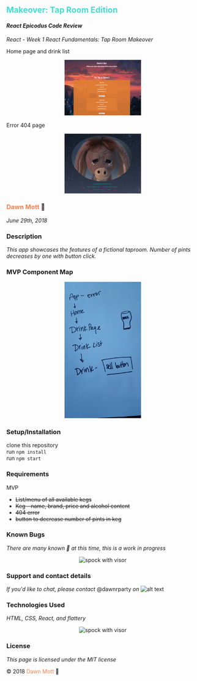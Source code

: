 <!-- Twitter icon from https://github.com/carlsednaoui/gitsocial -->
[1.1]: http://i.imgur.com/tXSoThF.png (twitter icon with padding)
## <span style="color: turquoise">Makeover: Tap Room Edition</span>

#### _React Epicodus Code Review_
_React - Week 1 React Fundamentals: Tap Room Makeover_

Home page and drink list
<div style="text-align:center"><img src="src/assets/tap.jpg.png" alt="screen shot of site" width="200"></div>

Error 404 page
<div style="text-align:center"><img src="src/assets/donkey-page.png" alt="screen shot of site" width="200"></div>



### <span style="color: coral">Dawn Mott</span> :sunrise_over_mountains:
_June 29th, 2018_

### Description
_This app showcases the features of a fictional taproom. Number of pints decreases by one with button click.<br>_

### MVP Component Map
<div style="text-align:center"><img src="src/assets/component-map.jpg" alt="sketch of component map" width="200"></div>


### Setup/Installation
clone this repository
<br>
run `npm install`
<br>
run `npm start`

### Requirements
MVP
* ~~List/menu of all available kegs~~
* ~~Keg - name, brand, price and alcohol content~~
* ~~404 error~~
* ~~button to decrease number of pints in keg~~

### Known Bugs

_There are many known :bug: at this time, this is a work in progress_
<div style="text-align:center"><img src="src/assets/SS.png" alt="spock with visor" width="200"></div>

### Support and contact details

_If you'd like to chat, please contact_ @dawnrparty _on_ ![alt text][1.1]

### Technologies Used

_HTML, CSS, React, and flattery_

<div style="text-align:center"><img src="https://i.gifer.com/HysY.gif" alt="spock with visor" width="200"></div>

### License

*This page is licensed under the MIT license*

&copy; 2018 <span style="color: coral">Dawn Mott</span> :sunrise_over_mountains:
